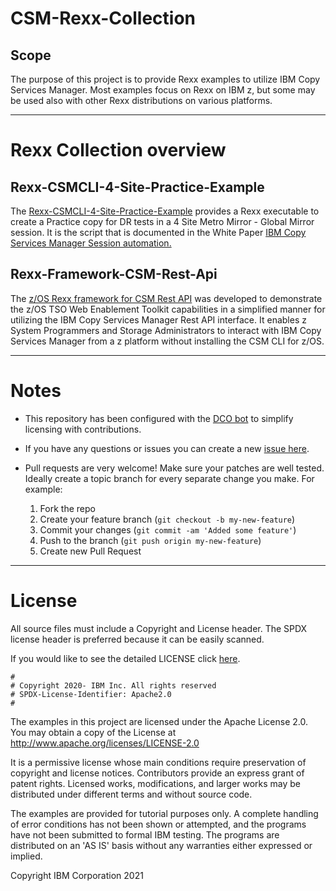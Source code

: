 # CSM-Rexx-Collection

## Scope

The purpose of this project is to provide Rexx examples to utilize IBM Copy Services Manager. Most examples focus on Rexx on IBM z, but some may be used also with other Rexx distributions on various platforms. 

---

# Rexx Collection overview

## Rexx-CSMCLI-4-Site-Practice-Example

The [Rexx-CSMCLI-4-Site-Practice-Example](https://github.com/IBM/CSM-Rexx-Collection/Rexx-CSMCLI-4-Site-Practice-Example) provides a Rexx executable to create a Practice copy for DR tests in a 4 Site Metro Mirror - Global Mirror session. It is the script that is documented in the White Paper [IBM Copy Services Manager Session automation.](https://www.ibm.com/support/pages/ibm-copy-services-manager-session-automation)

## Rexx-Framework-CSM-Rest-Api

The [z/OS Rexx framework for CSM Rest API](https://github.com/IBM/CSM-Rexx-Collection/Rexx-Framework-CSM-Rest-Api) was developed to demonstrate the 
z/OS TSO Web Enablement Toolkit capabilities in a simplified manner for 
utilizing the IBM Copy Services Manager Rest API interface. It enables z 
System Programmers and Storage Administrators to interact with IBM Copy 
Services Manager from a z platform without installing the CSM CLI for z/OS. 

---

# Notes

- This repository has been configured with the [DCO bot](https://github.com/probot/dco) to simplify licensing with contributions.

- If you have any questions or issues you can create a new [issue here](https://github.com/IBM/CSM-Rexx-Collection/issues).

- Pull requests are very welcome! Make sure your patches are well tested.
  Ideally create a topic branch for every separate change you make. For
  example:
  
  1. Fork the repo
  2. Create your feature branch (`git checkout -b my-new-feature`)
  3. Commit your changes (`git commit -am 'Added some feature'`)
  4. Push to the branch (`git push origin my-new-feature`)
  5. Create new Pull Request

---

# License

All source files must include a Copyright and License header. The SPDX license header is preferred because it can be easily scanned.

If you would like to see the detailed LICENSE click [here](LICENSE).

```text
#
# Copyright 2020- IBM Inc. All rights reserved
# SPDX-License-Identifier: Apache2.0
#
```

The examples in this project are licensed under the Apache License 2.0. 
You may obtain a copy of the License at http://www.apache.org/licenses/LICENSE-2.0  

It is a permissive license whose main conditions require preservation of 
copyright and license notices. Contributors provide an express grant of 
patent rights. Licensed works, modifications, and larger works may be 
distributed under different terms and without source code.  

The examples are provided for tutorial purposes only. A complete handling 
of error conditions has not been shown or attempted, and the programs have 
not been submitted to formal IBM testing. The programs are distributed on an 
'AS IS' basis without any warranties either expressed or implied.

Copyright IBM Corporation  2021
